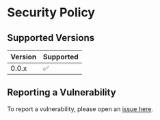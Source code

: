 # Security Policy

## Supported Versions

| Version | Supported          |
| ------- | ------------------ |
| 0.0.x   | :white_check_mark: |

## Reporting a Vulnerability

To report a vulnerability, please open an [issue here](https://github.com/sweetrpg/lootparcels-foundryvtt/issues).
